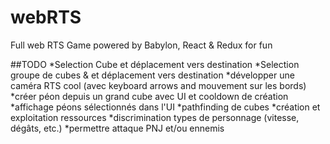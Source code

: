# webRTS

Full web RTS Game powered by Babylon, React & Redux for fun

##TODO
*Selection Cube et déplacement vers destination
*Selection groupe de cubes & et déplacement vers destination
*développer une caméra RTS cool (avec keyboard arrows and mouvement sur les bords)
*créer péon depuis un grand cube avec UI et cooldown de création
*affichage péons sélectionnés dans l'UI
*pathfinding de cubes
*création et exploitation ressources
*discrimination types de personnage (vitesse, dégâts, etc.)
*permettre attaque PNJ et/ou ennemis
